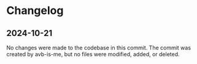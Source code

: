 

  # Changelog

## 2024-10-21

No changes were made to the codebase in this commit. The commit was created by avb-is-me, but no files were modified, added, or deleted.

  